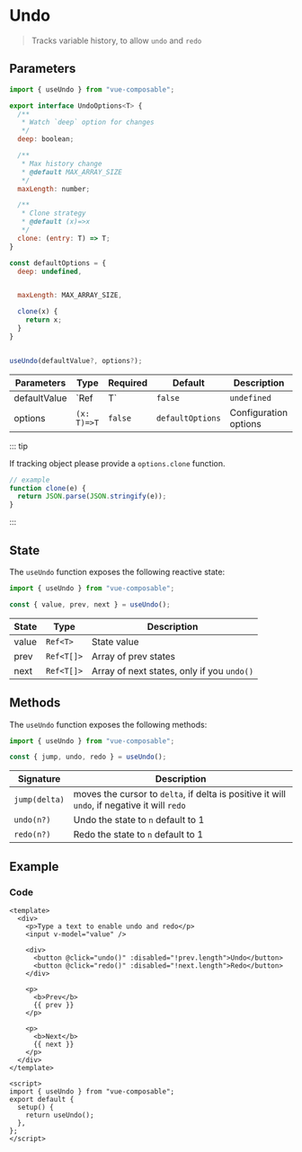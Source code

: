 # Undo

> Tracks variable history, to allow `undo` and `redo`

## Parameters

```js
import { useUndo } from "vue-composable";

export interface UndoOptions<T> {
  /**
   * Watch `deep` option for changes
   */
  deep: boolean;

  /**
   * Max history change
   * @default MAX_ARRAY_SIZE
   */
  maxLength: number;

  /**
   * Clone strategy
   * @default (x)=>x
   */
  clone: (entry: T) => T;
}

const defaultOptions = {
  deep: undefined,


  maxLength: MAX_ARRAY_SIZE,

  clone(x) {
    return x;
  }
}


useUndo(defaultValue?, options?);
```

| Parameters   | Type        | Required | Default          | Description           |
| ------------ | ----------- | -------- | ---------------- | --------------------- |
| defaultValue | `Ref<T>     | T`       | `false`          | `undefined`           | Default value |
| options      | `(x: T)=>T` | `false`  | `defaultOptions` | Configuration options |

::: tip

If tracking object please provide a `options.clone` function.

```ts
// example
function clone(e) {
  return JSON.parse(JSON.stringify(e));
}
```

:::

## State

The `useUndo` function exposes the following reactive state:

```js
import { useUndo } from "vue-composable";

const { value, prev, next } = useUndo();
```

| State | Type       | Description                                |
| ----- | ---------- | ------------------------------------------ |
| value | `Ref<T>`   | State value                                |
| prev  | `Ref<T[]>` | Array of prev states                       |
| next  | `Ref<T[]>` | Array of next states, only if you `undo()` |

## Methods

The `useUndo` function exposes the following methods:

```js
import { useUndo } from "vue-composable";

const { jump, undo, redo } = useUndo();
```

| Signature     | Description                                                                                  |
| ------------- | -------------------------------------------------------------------------------------------- |
| `jump(delta)` | moves the cursor to `delta`, if delta is positive it will `undo`, if negative it will `redo` |
| `undo(n?)`    | Undo the state to `n` default to 1                                                           |
| `redo(n?)`    | Redo the state to `n` default to 1                                                           |

## Example

<undo-example/>

### Code

```vue
<template>
  <div>
    <p>Type a text to enable undo and redo</p>
    <input v-model="value" />

    <div>
      <button @click="undo()" :disabled="!prev.length">Undo</button>
      <button @click="redo()" :disabled="!next.length">Redo</button>
    </div>

    <p>
      <b>Prev</b>
      {{ prev }}
    </p>

    <p>
      <b>Next</b>
      {{ next }}
    </p>
  </div>
</template>

<script>
import { useUndo } from "vue-composable";
export default {
  setup() {
    return useUndo();
  },
};
</script>
```
